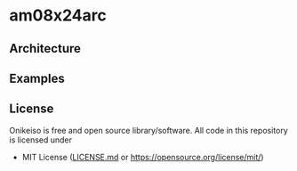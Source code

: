 # am08x24arc

## Architecture

## Examples

## License
Onikeiso is free and open source library/software. All code in this repository is licensed under
- MIT License ([LICENSE.md](https://github.com/AlexShukel/am08x24arc/blob/main/LICENSE.md) or https://opensource.org/license/mit/)